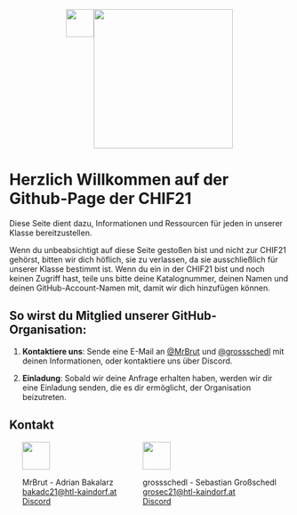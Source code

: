 <!-- This is the README for our CHIF21 GitHub Organisation-->
<div style="width: 100%; display: flex; justify-content: center;">
    <img src="https://htl-kaindorf.at/vertical.svg" height="50">
    <img src="https://htl-kaindorf.at/htblakaindorf_logo.svg" width="250">
</div>

# Herzlich Willkommen auf der Github-Page der CHIF21

Diese Seite dient dazu, Informationen und Ressourcen für jeden in unserer Klasse bereitzustellen. 

Wenn du unbeabsichtigt auf diese Seite gestoßen bist und nicht zur CHIF21 gehörst, bitten wir dich höflich, sie zu verlassen, da sie ausschließlich für unserer Klasse bestimmt ist. Wenn du ein in der CHIF21 bist und noch keinen Zugriff hast, teile uns bitte deine Katalognummer, deinen Namen und deinen GitHub-Account-Namen mit, damit wir dich hinzufügen können.

## So wirst du Mitglied unserer GitHub-Organisation:

1. **Kontaktiere uns**: Sende eine E-Mail an [@MrBrut](mailto:bakadc21@htl-kaindorf.at) und [@grossschedl](grosec21@htl-kaindorf.at) mit deinen Informationen, oder kontaktiere uns über Discord.

2. **Einladung**: Sobald wir deine Anfrage erhalten haben, werden wir dir eine Einladung senden, die es dir ermöglicht, der Organisation beizutreten.

## Kontakt
<div style="display: flex; flex-direction: row; justify-content: space-evenly;">
<div id="adrian">
<img src="https://avatars.githubusercontent.com/u/80398743?s=120&v=4" width="50">

MrBrut - Adrian Bakalarz  
<a href="mailto:bakadc21@htl-kaindorf.at">bakadc21@htl-kaindorf.at</a>
<br>
<a href="https://discordapp.com/users/719610022937493566">Discord</a>
</div>

<br>

<div id="sebastian">
<img src="https://avatars.githubusercontent.com/u/96838657?s=96&v=4" width="50">

grossschedl - Sebastian Großschedl  
<a href="mailto:grosec21@htl-kaindorf.at">grosec21@htl-kaindorf.at</a>
<br>
<a href="https://discordapp.com/users/430640834870771714">Discord</a>
</div>
</div>
